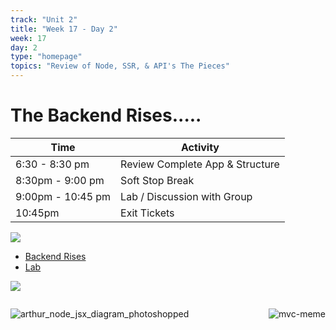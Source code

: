 ```yaml
---
track: "Unit 2"
title: "Week 17 - Day 2"
week: 17
day: 2
type: "homepage"
topics: "Review of Node, SSR, & API's The Pieces"
---
```


# The Backend Rises.....
| Time  | Activity |
| ----- | ------ |
| 6:30 - 8:30 pm | Review Complete App & Structure |
| 8:30pm - 9:00 pm | Soft Stop Break |
| 9:00pm - 10:45 pm | Lab / Discussion with Group |
| 10:45pm | Exit Tickets |

![](https://i.redd.it/ygd28n17lp751.png)

- [Backend Rises](/unit2/week-17/day-2/notes)
- [Lab](/unit2/week-17/day-2/lab)

![](https://miro.medium.com/v2/resize:fit:878/format:webp/1*vePubKIIK_96qGEgKo5G4Q.jpeg)

<center>

<div style="display: flex; justify-content: space-between;">

![arthur_node_jsx_diagram_photoshopped](https://media.git.generalassemb.ly/user/15881/files/c2cf4100-2e61-11eb-913c-d8b656fd9709)

![mvc-meme](https://media.git.generalassemb.ly/user/15881/files/24990200-9460-11ea-8f91-a81163b612d5)

</div>
</center>